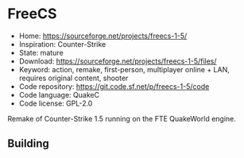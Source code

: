 # FreeCS

- Home: https://sourceforge.net/projects/freecs-1-5/
- Inspiration: Counter-Strike
- State: mature
- Download: https://sourceforge.net/projects/freecs-1-5/files/
- Keyword: action, remake, first-person, multiplayer online + LAN, requires original content, shooter
- Code repository: https://git.code.sf.net/p/freecs-1-5/code
- Code language: QuakeC
- Code license: GPL-2.0

Remake of Counter-Strike 1.5 running on the FTE QuakeWorld engine.

## Building

